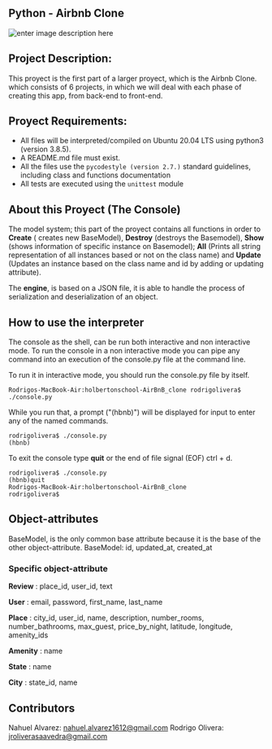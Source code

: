 
## **Python - Airbnb Clone**
![enter image description here](https://camo.githubusercontent.com/b1440bbfbf0f228b6ae82edb9cf1bdca2548131ec09f297971eed8112433cf06/68747470733a2f2f692e696d6775722e636f6d2f454b6267764b462e706e67)

## **Project Description:**
This proyect is the first part of a larger proyect, which is the Airbnb Clone. which consists of 6 projects, in which we will deal with each phase of creating this app, from back-end to front-end.


## Proyect Requirements:
- All files will be interpreted/compiled on Ubuntu 20.04 LTS using python3 (version 3.8.5).
- A README.md file must exist.
-   All the files use the  `pycodestyle (version 2.7.)`  standard guidelines, including class and functions documentation
-   All tests are executed using the  `unittest`  module

## About this Proyect (The Console)
The model system; this part of the proyect contains all functions in order to **Create** ( creates new BaseModel), **Destroy** (destroys the Basemodel), **Show** (shows information of specific instance on Basemodel); **All** (Prints all string representation of all instances based or not on the class name) and **Update** (Updates an instance based on the class name and id by adding or updating attribute).

The **engine**, is based on a JSON file, it is able to handle the process of serialization and deserialization of an object. 
 

## How to use the interpreter
The console as the shell, can be run both interactive and non interactive mode. To run the console in a non interactive mode you can pipe any command into an execution of the console.py file at the command line.

To run it in interactive mode, you should run the console.py file by itself.

    Rodrigos-MacBook-Air:holbertonschool-AirBnB_clone rodrigolivera$ ./console.py

While you run that, a prompt ("(hbnb)") will be displayed for input to enter any of the named commands.

    rodrigolivera$ ./console.py
	(hbnb)

To exit the console type **quit** or the end of file signal (EOF) ctrl + d.

    rodrigolivera$ ./console.py
	(hbnb)quit
	Rodrigos-MacBook-Air:holbertonschool-AirBnB_clone 
	rodrigolivera$ 


## Object-attributes

BaseModel, is the only common base attribute because it is the base of the other object-attribute.
BaseModel: id, updated_at, created_at

### Specific object-attribute
 
**Review**  : place_id, user_id, text 

**User** : email, password, first_name, last_name
  
 **Place**  : city_id, user_id, name, description, number_rooms, number_bathrooms, max_guest, price_by_night, latitude, longitude, amenity_ids
    
 **Amenity**  : name
    
 **State**  : name
    
 **City**  : state_id, name



## 	Contributors
Nahuel Alvarez: nahuel.alvarez1612@gmail.com
Rodrigo Olivera: jroliverasaavedra@gmail.com
